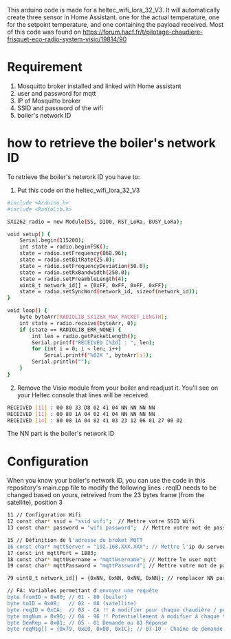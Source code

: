 This arduino code is made for a heltec_wifi_lora_32_V3. 
It will automatically create three sensor in Home Assistant. one for the actual temperature, one for the setpoint temperature, and one containing the payload received.
Most of this code was found on https://forum.hacf.fr/t/pilotage-chaudiere-frisquet-eco-radio-system-visio/19814/90
 
# Requirement

1. Mosquitto broker installed and linked with Home assistant
2. user and password for mqtt 
3. IP of Mosquitto broker
4. SSID and password of the wifi
5. boiler's network ID

# how to retrieve the boiler's network ID

To retrieve the boiler's network ID you have to: 

1. Put this code on the heltec_wifi_lora_32_V3
```bash
#include <Arduino.h>
#include <RadioLib.h>

SX1262 radio = new Module(SS, DIO0, RST_LoRa, BUSY_LoRa); 

void setup() {
    Serial.begin(115200);
    int state = radio.beginFSK();
    state = radio.setFrequency(868.96);
    state = radio.setBitRate(25.0);
    state = radio.setFrequencyDeviation(50.0);
    state = radio.setRxBandwidth(250.0);
    state = radio.setPreambleLength(4);
    uint8_t network_id[] = {0xFF, 0xFF, 0xFF, 0xFF};
    state = radio.setSyncWord(network_id, sizeof(network_id));
}

void loop() {
    byte byteArr[RADIOLIB_SX126X_MAX_PACKET_LENGTH];
    int state = radio.receive(byteArr, 0);
    if (state == RADIOLIB_ERR_NONE) {
        int len = radio.getPacketLength();
        Serial.printf("RECEIVED [%2d] : ", len);
        for (int i = 0; i < len; i++) 
            Serial.printf("%02X ", byteArr[i]);
        Serial.println("");
    }
}
```
2. Remove the Visio module from your boiler and readjust it. You'll see on your Heltec console that lines will be received.

```bash
RECEIVED [11] : 00 80 33 D8 02 41 04 NN NN NN NN 
RECEIVED [11] : 00 80 1A 04 02 41 04 NN NN NN NN 
RECEIVED [14] : 80 08 1A 04 82 41 03 23 12 06 01 27 00 02
```
The NN part is the boiler's network ID

# Configuration

When you know your boiler's network ID, you can use the code in this repository's main.cpp file to modify the following lines :
reqID needs to be changed based on yours, retreived from the 23 bytes frame (from the satellite), position 3
```bash
11 // Configuration Wifi
12 const char* ssid = "ssid wifi";  // Mettre votre SSID Wifi
13 const char* password = "wifi password";  // Mettre votre mot de passe Wifi
```
```bash
15 // Définition de l'adresse du broket MQTT
16 const char* mqttServer = "192.168.XXX.XXX"; // Mettre l'ip du serveur mqtt
17 const int mqttPort = 1883;
18 const char* mqttUsername = "mqttUsername"; // Mettre le user mqtt
19 const char* mqttPassword = "mqttPassword"; // Mettre votre mot de passe mqtt
```
```bash
79 uint8_t network_id[] = {0xNN, 0xNN, 0xNN, 0xNN}; // remplacer NN par le network id de la chaudière

// FA: Variables permettant d'envoyer une requête
byte fromID = 0x80; // 01 - 80 (boiler)
byte toID = 0x08;   // 02 - 08 (satellite)
byte reqID = 0xCA;  // 03 - CA !! A modifier pour chaque chaudière / périphérique - à récupérer dans une trame 23 ou 49 en position 3
byte msgNum = 0x96; // 04 - 96 !! Potentiellement à modifier à chaque transmission (incrémentation à mettre en place)
byte DemRep = 0x01; // 05 - 01 Demande ou 81 Réponse
byte reqMsg[] = {0x79, 0xE0, 0x00, 0x1C}; // 07-10 - Chaîne de demande de températures chandière [0x79, 0xe0, 0x00, 0x1c]

```
